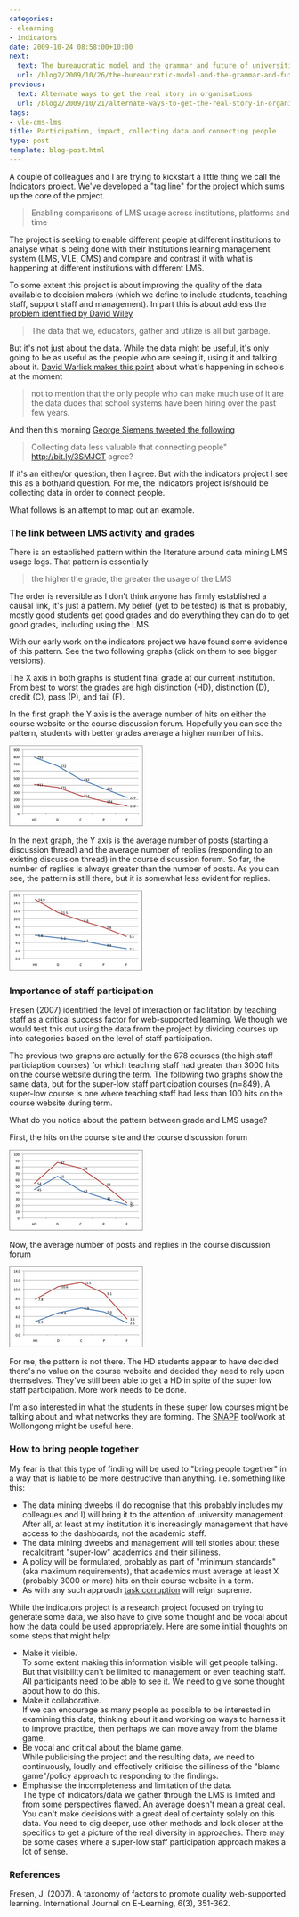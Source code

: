 ```yaml
---
categories:
- elearning
- indicators
date: 2009-10-24 08:58:00+10:00
next:
  text: The bureaucratic model and the grammar and future of universities
  url: /blog2/2009/10/26/the-bureaucratic-model-and-the-grammar-and-future-of-universities/
previous:
  text: Alternate ways to get the real story in organisations
  url: /blog2/2009/10/21/alternate-ways-to-get-the-real-story-in-organisations/
tags:
- vle-cms-lms
title: Participation, impact, collecting data and connecting people
type: post
template: blog-post.html
---
```

A couple of colleagues and I are trying to kickstart a little thing we call the [Indicators project](http://indicatorsproject.wordpress.com/). We've developed a "tag line" for the project which sums up the core of the project.

> Enabling comparisons of LMS usage across institutions, platforms and time

The project is seeking to enable different people at different institutions to analyse what is being done with their institutions learning management system (LMS, VLE, CMS) and compare and contrast it with what is happening at different institutions with different LMS.

To some extent this project is about improving the quality of the data available to decision makers (which we define to include students, teaching staff, support staff and management). In part this is about address the [problem identified by David Wiley](http://opencontent.org/blog/archives/1098)

> The data that we, educators, gather and utilize is all but garbage.

But it's not just about the data. While the data might be useful, it's only going to be as useful as the people who are seeing it, using it and talking about it. [David Warlick makes this point](http://davidwarlick.com/2cents/?p=1942) about what's happening in schools at the moment

> not to mention that the only people who can make much use of it are the data dudes that school systems have been hiring over the past few years.

And then this morning [George Siemens tweeted the following](http://twitter.com/gsiemens/status/5100825004)

> Collecting data less valuable that connecting people" http://bit.ly/3SMJCT agree?

If it's an either/or question, then I agree. But with the indicators project I see this as a both/and question. For me, the indicators project is/should be collecting data in order to connect people.

What follows is an attempt to map out an example.

### The link between LMS activity and grades

There is an established pattern within the literature around data mining LMS usage logs. That pattern is essentially

> the higher the grade, the greater the usage of the LMS

The order is reversible as I don't think anyone has firmly established a causal link, it's just a pattern. My belief (yet to be tested) is that is probably, mostly good students get good grades and do everything they can do to get good grades, including using the LMS.

With our early work on the indicators project we have found some evidence of this pattern. See the two following graphs (click on them to see bigger versions).

The X axis in both graphs is student final grade at our current institution. From best to worst the grades are high distinction (HD), distinction (D), credit (C), pass (P), and fail (F).

In the first graph the Y axis is the average number of hits on either the course website or the course discussion forum. Hopefully you can see the pattern, students with better grades average a higher number of hits.

[![Average student hits on course site/discussion forum for high staff participation courses](images/4037668845_dab85a9db1_m.jpg)](http://www.flickr.com/photos/david_jones/4037668845/ "Average student hits on course site/discussion forum for high staff participation courses by David T Jones, on Flickr")

In the next graph, the Y axis is the average number of posts (starting a discussion thread) and the average number of replies (responding to an existing discussion thread) in the course discussion forum. So far, the number of replies is always greater than the number of posts. As you can see, the pattern is still there, but it is somewhat less evident for replies.

[![Average student posts/replies on discussion forums for high staff participation courses](images/4037668889_8ccb1d63cc_m.jpg)](http://www.flickr.com/photos/david_jones/4037668889/ "Average student posts/replies on discussion forums for high staff participation courses by David T Jones, on Flickr")

### Importance of staff participation

Fresen (2007) identified the level of interaction or facilitation by teaching staff as a critical success factor for web-supported learning. We though we would test this out using the data from the project by dividing courses up into categories based on the level of staff participation.

The previous two graphs are actually for the 678 courses (the high staff particiaption courses) for which teaching staff had greater than 3000 hits on the course website during the term. The following two graphs show the same data, but for the super-low staff participation courses (n=849). A super-low course is one where teaching staff had less than 100 hits on the course website during term.

What do you notice about the pattern between grade and LMS usage?

First, the hits on the course site and the course discussion forum

[![Average student hits on course site/discussion forum for super low staff participation courses](images/4037668923_b626637a3d_m.jpg)](http://www.flickr.com/photos/david_jones/4037668923/ "Average student hits on course site/discussion forum for super low staff participation courses by David T Jones, on Flickr")

Now, the average number of posts and replies in the course discussion forum

[![Average student posts/replies on discussion forums for super low staff participation courses](images/4038417332_8be6f549f4_m.jpg)](http://www.flickr.com/photos/david_jones/4038417332/ "Average student posts/replies on discussion forums for super low staff participation courses by David T Jones, on Flickr")

For me, the pattern is not there. The HD students appear to have decided there's no value on the course website and decided they need to rely upon themselves. They've still been able to get a HD in spite of the super low staff participation. More work needs to be done.

I'm also interested in what the students in these super low courses might be talking about and what networks they are forming. The [SNAPP](http://research.uow.edu.au/learningnetworks/seeing/snapp/index.html) tool/work at Wollongong might be useful here.

### How to bring people together

My fear is that this type of finding will be used to "bring people together" in a way that is liable to be more destructive than anything. i.e. something like this:

- The data mining dweebs (I do recognise that this probably includes my colleagues and I) will bring it to the attention of university management.  
    After all, at least at my institution it's increasingly management that have access to the dashboards, not the academic staff.
- The data mining dweebs and management will tell stories about these recalcitrant "super-low" academics and their silliness.
- A policy will be formulated, probably as part of "minimum standards" (aka maximum requirements), that academics must average at least X (probably 3000 or more) hits on their course website in a term.
- As with any such approach [task corruption](/blog2/2009/03/04/task-corruption-in-teaching-university-negative-impact-of-place/) will reign supreme.

While the indicators project is a research project focused on trying to generate some data, we also have to give some thought and be vocal about how the data could be used appropriately. Here are some initial thoughts on some steps that might help:

- Make it visible.  
    To some extent making this information visible will get people talking. But that visibility can't be limited to management or even teaching staff. All participants need to be able to see it. We need to give some thought about how to do this.
- Make it collaborative.  
    If we can encourage as many people as possible to be interested in examining this data, thinking about it and working on ways to harness it to improve practice, then perhaps we can move away from the blame game.
- Be vocal and critical about the blame game.  
    While publicising the project and the resulting data, we need to continuously, loudly and effectively criticise the silliness of the "blame game"/policy approach to responding to the findings.
- Emphasise the incompleteness and limitation of the data.  
    The type of indicators/data we gather through the LMS is limited and from some perspectives flawed. An average doesn't mean a great deal. You can't make decisions with a great deal of certainty solely on this data. You need to dig deeper, use other methods and look closer at the specifics to get a picture of the real diversity in approaches. There may be some cases where a super-low staff participation approach makes a lot of sense.

### References

Fresen, J. (2007). A taxonomy of factors to promote quality web-supported learning. International Journal on E-Learning, 6(3), 351-362.